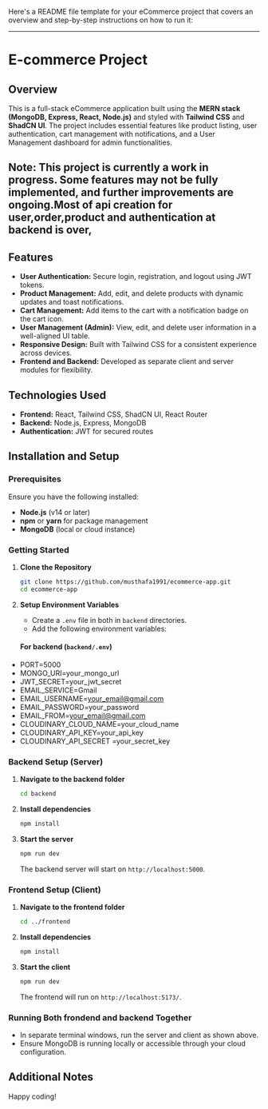 Here's a README file template for your eCommerce project that covers an overview and step-by-step instructions on how to run it:

---

# E-commerce Project

## Overview

This is a full-stack eCommerce application built using the **MERN stack (MongoDB, Express, React, Node.js)** and styled with **Tailwind CSS** and **ShadCN UI**. The project includes essential features like product listing, user authentication, cart management with notifications, and a User Management dashboard for admin functionalities.
## Note: This project is currently a work in progress. Some features may not be fully implemented, and further improvements are ongoing.Most of api creation for user,order,product and authentication at backend is over, 
## Features

- **User Authentication:** Secure login, registration, and logout using JWT tokens.
- **Product Management:** Add, edit, and delete products with dynamic updates and toast notifications.
- **Cart Management:** Add items to the cart with a notification badge on the cart icon.
- **User Management (Admin):** View, edit, and delete user information in a well-aligned UI table.
- **Responsive Design:** Built with Tailwind CSS for a consistent experience across devices.
- **Frontend and Backend:** Developed as separate client and server modules for flexibility.

## Technologies Used

- **Frontend:** React, Tailwind CSS, ShadCN UI, React Router
- **Backend:** Node.js, Express, MongoDB
- **Authentication:** JWT for secured routes

## Installation and Setup

### Prerequisites

Ensure you have the following installed:

- **Node.js** (v14 or later)
- **npm** or **yarn** for package management
- **MongoDB** (local or cloud instance)

### Getting Started

1. **Clone the Repository**

   ```bash
   git clone https://github.com/musthafa1991/ecommerce-app.git
   cd ecommerce-app
   ```

2. **Setup Environment Variables**

   - Create a `.env` file in both in `backend` directories.
   - Add the following environment variables:

   #### For backend (`backend/.env`)

 
- PORT=5000
- MONGO_URI=your_mongo_url
- JWT_SECRET=your_jwt_secret
- EMAIL_SERVICE=Gmail
- EMAIL_USERNAME=your_email@gmail.com
- EMAIL_PASSWORD=your_password
- EMAIL_FROM=your_email@gmail.com
- CLOUDINARY_CLOUD_NAME=your_cloud_name
- CLOUDINARY_API_KEY=your_api_key
- CLOUDINARY_API_SECRET =your_secret_key
 


### Backend Setup (Server)

1. **Navigate to the backend folder**

   ```bash
   cd backend
   ```

2. **Install dependencies**

   ```bash
   npm install
   ```

3. **Start the server**

   ```bash
   npm run dev
   ```

   The backend server will start on `http://localhost:5000`.

### Frontend Setup (Client)

1. **Navigate to the frontend folder**

   ```bash
   cd ../frontend
   ```

2. **Install dependencies**

   ```bash
   npm install
   ```

3. **Start the client**

   ```bash
   npm run dev
   ```

   The frontend will run on `http://localhost:5173/`.

### Running Both frondend and backend Together

- In separate terminal windows, run the server and client as shown above. 
- Ensure MongoDB is running locally or accessible through your cloud configuration.


## Additional Notes


Happy coding!
